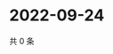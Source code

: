 # 2022-09-24

共 0 条

<!-- BEGIN WEIBO -->
<!-- 最后更新时间 Sat Sep 24 2022 00:26:29 GMT+0800 (China Standard Time) -->

<!-- END WEIBO -->
